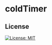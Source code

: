 
#  coldTimer

## License

[![License: MIT](https://img.shields.io/badge/License-MIT-yellow.svg)](https://opensource.org/licenses/MIT)
